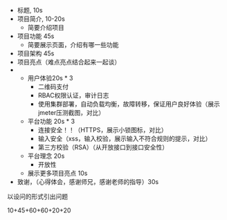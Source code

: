 * 标题, 10s
* 项目简介, 10-20s
  * 简要介绍项目
* 项目功能 45s
  * 简要展示页面，介绍有哪一些功能
* 项目架构 45s
* 项目亮点（难点亮点结合起来一起谈）
* * 用户体验20s * 3
    * 二维码支付
    * RBAC权限认证，审计日志
    * 使用集群部署，自动负载均衡，故障转移，保证用户良好体验（展示jmeter压测截图，对比）
  * 平台功能 20s * 3
    * 连接安全！！（HTTPS，展示小锁图标，对比）
    * 输入安全（xss，输入校验，展示输入不符合规则的提示，对比）
    * 第三方校验（RSA）（从开放接口到接口安全性）
  * 平台理念 20s
    * 开放性
  * 展示更多项目亮点 10s
* 致谢，（心得体会，感谢师兄，感谢老师的指导）30s

以设问的形式引出问题

10+45+60+60+20+20
